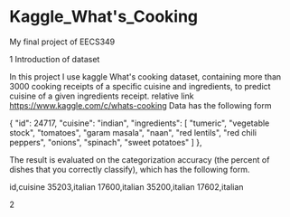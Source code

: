# Kaggle_What's_Cooking
My final project of EECS349
  
1 Introduction of dataset

In this project I use kaggle What's cooking dataset, containing more than 3000 cooking receipts of a specific cuisine and ingredients, to predict cuisine of a given ingredients receipt. relative link https://www.kaggle.com/c/whats-cooking
Data has the following form
 
 {
 "id": 24717,
 "cuisine": "indian",
 "ingredients": [
     "tumeric",
     "vegetable stock",
     "tomatoes",
     "garam masala",
     "naan",
     "red lentils",
     "red chili peppers",
     "onions",
     "spinach",
     "sweet potatoes"
 ]
 },
 
 The result is evaluated on the categorization accuracy (the percent of dishes that you correctly classify), which has the following form.
 
 id,cuisine
35203,italian
17600,italian
35200,italian
17602,italian

2 

